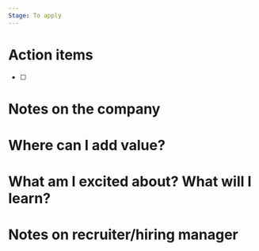 ```yaml
---
Stage: To apply
---
```

# Action items

- [ ]

# Notes on the company

  

# Where can I add value?

  

# What am I excited about? What will I learn?

  

# Notes on recruiter/hiring manager